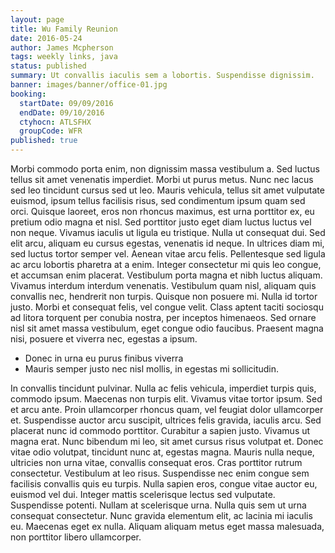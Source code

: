 ```yaml
---
layout: page
title: Wu Family Reunion
date: 2016-05-24
author: James Mcpherson
tags: weekly links, java
status: published
summary: Ut convallis iaculis sem a lobortis. Suspendisse dignissim.
banner: images/banner/office-01.jpg
booking:
  startDate: 09/09/2016
  endDate: 09/10/2016
  ctyhocn: ATLSFHX
  groupCode: WFR
published: true
---
```

Morbi commodo porta enim, non dignissim massa vestibulum a. Sed luctus tellus sit amet venenatis imperdiet. Morbi ut purus metus. Nunc nec lacus sed leo tincidunt cursus sed ut leo. Mauris vehicula, tellus sit amet vulputate euismod, ipsum tellus facilisis risus, sed condimentum ipsum quam sed orci. Quisque laoreet, eros non rhoncus maximus, est urna porttitor ex, eu pretium odio magna et nisl. Sed porttitor justo eget diam luctus luctus vel non neque. Vivamus iaculis ut ligula eu tristique. Nulla ut consequat dui. Sed elit arcu, aliquam eu cursus egestas, venenatis id neque. In ultrices diam mi, sed luctus tortor semper vel. Aenean vitae arcu felis. Pellentesque sed ligula ac arcu lobortis pharetra at a enim. Integer consectetur mi quis leo congue, et accumsan enim placerat. Vestibulum porta magna et nibh luctus aliquam.
Vivamus interdum interdum venenatis. Vestibulum quam nisl, aliquam quis convallis nec, hendrerit non turpis. Quisque non posuere mi. Nulla id tortor justo. Morbi et consequat felis, vel congue velit. Class aptent taciti sociosqu ad litora torquent per conubia nostra, per inceptos himenaeos. Sed ornare nisl sit amet massa vestibulum, eget congue odio faucibus. Praesent magna nisi, posuere et viverra nec, egestas a ipsum.

* Donec in urna eu purus finibus viverra
* Mauris semper justo nec nisl mollis, in egestas mi sollicitudin.

In convallis tincidunt pulvinar. Nulla ac felis vehicula, imperdiet turpis quis, commodo ipsum. Maecenas non turpis elit. Vivamus vitae tortor ipsum. Sed et arcu ante. Proin ullamcorper rhoncus quam, vel feugiat dolor ullamcorper et. Suspendisse auctor arcu suscipit, ultrices felis gravida, iaculis arcu. Sed placerat nunc id commodo porttitor. Curabitur a sapien justo.
Vivamus ut magna erat. Nunc bibendum mi leo, sit amet cursus risus volutpat et. Donec vitae odio volutpat, tincidunt nunc at, egestas magna. Mauris nulla neque, ultricies non urna vitae, convallis consequat eros. Cras porttitor rutrum consectetur. Vestibulum at leo risus. Suspendisse nec enim congue sem facilisis convallis quis eu turpis. Nulla sapien eros, congue vitae auctor eu, euismod vel dui. Integer mattis scelerisque lectus sed vulputate. Suspendisse potenti. Nullam at scelerisque urna. Nulla quis sem ut urna consequat consectetur. Nunc gravida elementum elit, ac lacinia mi iaculis eu. Maecenas eget ex nulla. Aliquam aliquam metus eget massa malesuada, non porttitor libero ullamcorper.
